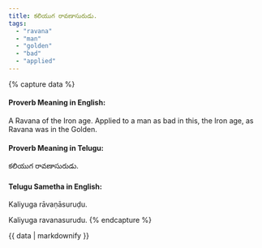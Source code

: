 ```yaml
---
title: కలియుగ రావణాసురుడు.
tags:
  - "ravana"
  - "man"
  - "golden"
  - "bad"
  - "applied"
---
```


{% capture data %}
#### Proverb Meaning in English:
A Ravana of the Iron age.
Applied to a man as bad in this, the Iron age, as Ravana was in the Golden.

#### Proverb Meaning in Telugu:
కలియుగ రావణాసురుడు.

#### Telugu Sametha in English:
Kaliyuga rāvaṇāsuruḍu.

Kaliyuga ravanasurudu.
{% endcapture %}

{{ data | markdownify }}

